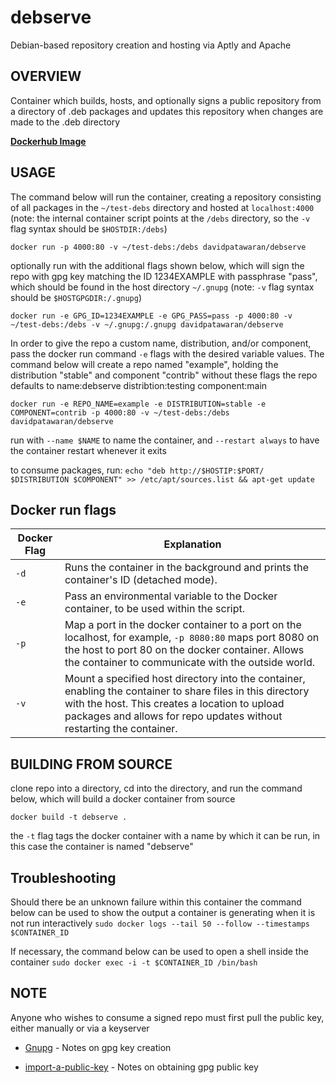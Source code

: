 # debserve
Debian-based repository creation and hosting via Aptly and Apache

## OVERVIEW
Container which builds, hosts, and optionally signs a public repository from a directory of .deb packages and updates this repository when changes are made to the .deb directory

[**Dockerhub Image**](https://hub.docker.com/r/davidpatawaran/debserve/)

## USAGE

The command below will run the container, creating a repository consisting of all packages in the `~/test-debs` directory and hosted at `localhost:4000`
(note: the internal container script points at the `/debs` directory, so the `-v` flag syntax should be `$HOSTDIR:/debs`)

`docker run -p 4000:80 -v ~/test-debs:/debs davidpatawaran/debserve`

optionally run with the additional flags shown below, which will sign the repo with gpg key matching the ID 1234EXAMPLE with passphrase "pass", which should be found in the host directory `~/.gnupg`
(note: `-v` flag syntax should be `$HOSTGPGDIR:/.gnupg`)

`docker run -e GPG_ID=1234EXAMPLE -e GPG_PASS=pass -p 4000:80 -v ~/test-debs:/debs -v ~/.gnupg:/.gnupg davidpatawaran/debserve`

In order to give the repo a custom name, distribution, and/or component, pass the docker run command `-e` flags with the desired variable values. The command below will create a repo named "example", holding the distribution "stable" and component "contrib" without these flags the repo defaults to name:debserve distribtion:testing component:main

`docker run -e REPO_NAME=example -e DISTRIBUTION=stable -e COMPONENT=contrib -p 4000:80 -v ~/test-debs:/debs davidpatawaran/debserve`

run with `--name $NAME` to name the container, and `--restart always` to have the container restart whenever it exits

to consume packages, run:
`echo "deb http://$HOSTIP:$PORT/ $DISTRIBUTION $COMPONENT" >> /etc/apt/sources.list && apt-get update`

## Docker run flags

| Docker Flag | Explanation |
| ----------- | ----------- |
| `-d` | Runs the container in the background and prints the container's ID (detached mode). |
| `-e` | Pass an environmental variable to the Docker container, to be used within the script. |
| `-p` | Map a port in the docker container to a port on the localhost, for example, `-p 8080:80` maps port 8080 on the host to port 80 on the docker container. Allows the container to communicate with the outside world. |
| `-v` | Mount a specified host directory into the container, enabling the container to share files in this directory with the host. This creates a location to upload packages and allows for repo updates without restarting the container. |

## BUILDING FROM SOURCE

clone repo into a directory, cd into the directory, and run the command below, which will build a docker container from source

`docker build -t debserve .`

the `-t` flag tags the docker container with a name by which it can be run, in this case the container is named "debserve"

## Troubleshooting

Should there be an unknown failure within this container the command below can be used to show the output a container is generating when it is not run interactively
`sudo docker logs --tail 50 --follow --timestamps $CONTAINER_ID`

If necessary, the command below can be used to open a shell inside the container
`sudo docker exec -i -t $CONTAINER_ID /bin/bash`

## NOTE

Anyone who wishes to consume a signed repo must first pull the public key, either manually or via a keyserver

- [Gnupg](https://www.gnupg.org/gph/en/manual/c14.html) - Notes on gpg key creation

- [import-a-public-key](https://askubuntu.com/questions/36507/how-do-i-import-a-public-key) - Notes on obtaining gpg public key
